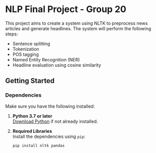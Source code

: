 # NLP Final Project - Group 20

This project aims to create a system using NLTK to preprocess news articles and generate headlines. The system will perform the following steps:
- Sentence splitting
- Tokenization
- POS tagging
- Named Entity Recognition (NER)
- Headline evaluation using cosine similarity

## Getting Started

### Dependencies

Make sure you have the following installed:

1. **Python 3.7 or later**  
   [Download Python](https://www.python.org/) if not already installed.

2. **Required Libraries**  
   Install the dependencies using `pip`:

   ```bash
   pip install nltk pandas
